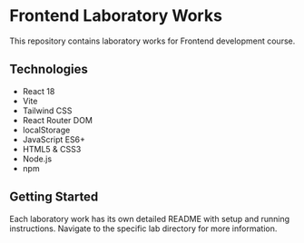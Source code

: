 # Frontend Laboratory Works

This repository contains laboratory works for Frontend development course.

## Technologies

* React 18
* Vite
* Tailwind CSS
* React Router DOM
* localStorage
* JavaScript ES6+
* HTML5 & CSS3
* Node.js
* npm

## Getting Started

Each laboratory work has its own detailed README with setup and running instructions. Navigate to the specific lab directory for more information.